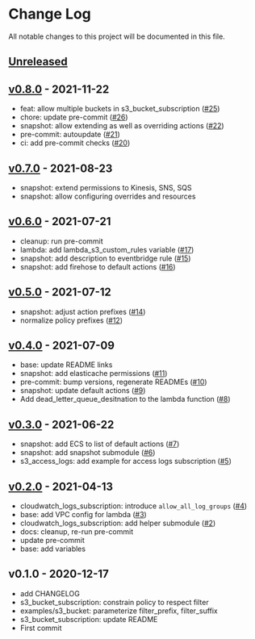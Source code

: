 # Change Log

All notable changes to this project will be documented in this file.

<a name="unreleased"></a>
## [Unreleased]



<a name="v0.8.0"></a>
## [v0.8.0] - 2021-11-22

- feat: allow multiple buckets in s3_bucket_subscription ([#25](https://github.com/observeinc/terraform-aws-lambda/issues/25))
- chore: update pre-commit ([#26](https://github.com/observeinc/terraform-aws-lambda/issues/26))
- snapshot: allow extending as well as overriding actions ([#22](https://github.com/observeinc/terraform-aws-lambda/issues/22))
- pre-commit: autoupdate ([#21](https://github.com/observeinc/terraform-aws-lambda/issues/21))
- ci: add pre-commit checks ([#20](https://github.com/observeinc/terraform-aws-lambda/issues/20))


<a name="v0.7.0"></a>
## [v0.7.0] - 2021-08-23

- snapshot: extend permissions to Kinesis, SNS, SQS
- snapshot: allow configuring overrides and resources


<a name="v0.6.0"></a>
## [v0.6.0] - 2021-07-21

- cleanup: run pre-commit
- lambda: add lambda_s3_custom_rules variable ([#17](https://github.com/observeinc/terraform-aws-lambda/issues/17))
- snapshot: add description to eventbridge rule ([#15](https://github.com/observeinc/terraform-aws-lambda/issues/15))
- snapshot: add firehose to default actions ([#16](https://github.com/observeinc/terraform-aws-lambda/issues/16))


<a name="v0.5.0"></a>
## [v0.5.0] - 2021-07-12

- snapshot: adjust action prefixes ([#14](https://github.com/observeinc/terraform-aws-lambda/issues/14))
- normalize policy prefixes ([#12](https://github.com/observeinc/terraform-aws-lambda/issues/12))


<a name="v0.4.0"></a>
## [v0.4.0] - 2021-07-09

- base: update README links
- snapshot: add elasticache permissions ([#11](https://github.com/observeinc/terraform-aws-lambda/issues/11))
- pre-commit: bump versions, regenerate READMEs ([#10](https://github.com/observeinc/terraform-aws-lambda/issues/10))
- snapshot: update default actions ([#9](https://github.com/observeinc/terraform-aws-lambda/issues/9))
- Add dead_letter_queue_desitnation to the lambda function ([#8](https://github.com/observeinc/terraform-aws-lambda/issues/8))


<a name="v0.3.0"></a>
## [v0.3.0] - 2021-06-22

- snapshot: add ECS to list of default actions ([#7](https://github.com/observeinc/terraform-aws-lambda/issues/7))
- snapshot: add snapshot submodule ([#6](https://github.com/observeinc/terraform-aws-lambda/issues/6))
- s3_access_logs: add example for access logs subscription ([#5](https://github.com/observeinc/terraform-aws-lambda/issues/5))


<a name="v0.2.0"></a>
## [v0.2.0] - 2021-04-13

- cloudwatch_logs_subscription: introduce `allow_all_log_groups` ([#4](https://github.com/observeinc/terraform-aws-lambda/issues/4))
- base: add VPC config for lambda ([#3](https://github.com/observeinc/terraform-aws-lambda/issues/3))
- cloudwatch_logs_subscription: add helper submodule ([#2](https://github.com/observeinc/terraform-aws-lambda/issues/2))
- docs: cleanup, re-run pre-commit
- update pre-commit
- base: add variables


<a name="v0.1.0"></a>
## v0.1.0 - 2020-12-17

- add CHANGELOG
- s3_bucket_subscription: constrain policy to respect filter
- examples/s3_bucket: parameterize filter_prefix, filter_suffix
- s3_bucket_subscription: update README
- First commit


[Unreleased]: https://github.com/observeinc/terraform-aws-lambda/compare/v0.8.0...HEAD
[v0.8.0]: https://github.com/observeinc/terraform-aws-lambda/compare/v0.7.0...v0.8.0
[v0.7.0]: https://github.com/observeinc/terraform-aws-lambda/compare/v0.6.0...v0.7.0
[v0.6.0]: https://github.com/observeinc/terraform-aws-lambda/compare/v0.5.0...v0.6.0
[v0.5.0]: https://github.com/observeinc/terraform-aws-lambda/compare/v0.4.0...v0.5.0
[v0.4.0]: https://github.com/observeinc/terraform-aws-lambda/compare/v0.3.0...v0.4.0
[v0.3.0]: https://github.com/observeinc/terraform-aws-lambda/compare/v0.2.0...v0.3.0
[v0.2.0]: https://github.com/observeinc/terraform-aws-lambda/compare/v0.1.0...v0.2.0
